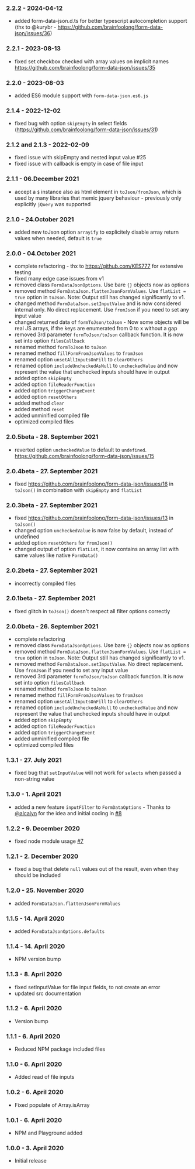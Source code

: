 ### 2.2.2 - 2024-04-12

* added form-data-json.d.ts for better typescript autocompletion support (thx to @kurybr - https://github.com/brainfoolong/form-data-json/issues/36)

### 2.2.1 - 2023-08-13

* fixed set checkbox checked with array values on implicit names https://github.com/brainfoolong/form-data-json/issues/35

### 2.2.0 - 2023-08-03

* added ES6 module support with `form-data-json.es6.js`

### 2.1.4 - 2022-12-02

* fixed bug with option `skipEmpty` in select fields (https://github.com/brainfoolong/form-data-json/issues/31)

### 2.1.2 and 2.1.3 - 2022-02-09

* fixed issue with skipEmpty and nested input value #25
* fixed issue with callback is empty in case of file input

### 2.1.1 - 06.December 2021

* accept a `$` instance also as html element in `toJson/fromJson`, which is used by many libraries that memic jquery
  behaviour - previously only explicitly `jQuery` was supported

### 2.1.0 - 24.October 2021

* added new toJson option `arrayify` to explicitely disable array return values when needed, default is `true`

### 2.0.0 - 04.October 2021

* complete refactoring - thx to https://github.com/KES777 for extensive testing
* fixed many edge case issues from v1
* removed class `FormDataJsonOptions`. Use bare `{}` objects now as options
* removed method `FormDataJson.flattenJsonFormValues`. Use `flatList = true` option in `toJson`. Note: Output still has
  changed significantly to v1.
* changed method `FormDataJson.setInputValue` and is now considered internal only. No direct replacement. Use `fromJson`
  if you need to set any input value
* changed returned data of `formToJson/toJson` - Now some objects will be real JS arrays, if the keys are enumerated
  from 0 to x without a gap
* removed 3rd parameter `formToJson/toJson` callback function. It is now set into option `filesCallback`
* renamed method `formToJson` to `toJson`
* renamed method `fillFormFromJsonValues` to `fromJson`
* renamed option `unsetAllInputsOnFill` to `clearOthers`
* renamed option `includeUncheckedAsNull` to `uncheckedValue` and now represent the value that unchecked inputs should
  have in output
* added option `skipEmpty`
* added option `fileReaderFunction`
* added option `triggerChangeEvent`
* added option `resetOthers`
* added method `clear`
* added method `reset`
* added unminified compiled file
* optimized compiled files

### 2.0.5beta - 28. September 2021

* reverted option `uncheckedValue` to default to `undefined`. https://github.com/brainfoolong/form-data-json/issues/15

### 2.0.4beta - 27. September 2021

* fixed https://github.com/brainfoolong/form-data-json/issues/16 in `toJson()` in combination with `skipEmpty`
  and `flatList`

### 2.0.3beta - 27. September 2021

* fixed https://github.com/brainfoolong/form-data-json/issues/13 in `toJson()`
* changed option `uncheckedValue` is now false by default, instead of undefined
* added option `resetOthers` for `fromJson()`
* changed output of option `flatList`, it now contains an array list with same values like native `FormData()`

### 2.0.2beta - 27. September 2021

* incorrectly compiled files

### 2.0.1beta - 27. September 2021

* fixed glitch in `toJson()` doesn't respect all filter options correctly

### 2.0.0beta - 26. September 2021

* complete refactoring
* removed class `FormDataJsonOptions`. Use bare `{}` objects now as options
* removed method `FormDataJson.flattenJsonFormValues`. Use `flatList = true` option in `toJson`. Note: Output still has
  changed significantly to v1.
* removed method `FormDataJson.setInputValue`. No direct replacement. Use `fromJson` if you need to set any input value
* removed 3rd parameter `formToJson/toJson` callback function. It is now set into option `filesCallback`
* renamed method `formToJson` to `toJson`
* renamed method `fillFormFromJsonValues` to `fromJson`
* renamed option `unsetAllInputsOnFill` to `clearOthers`
* renamed option `includeUncheckedAsNull` to `uncheckedValue` and now represent the value that unchecked inputs should
  have in output
* added option `skipEmpty`
* added option `fileReaderFunction`
* added option `triggerChangeEvent`
* added unminified compiled file
* optimized compiled files

### 1.3.1 - 27. July 2021

* fixed bug that `setInputValue` will not work for `selects` when passed a non-string value

### 1.3.0 - 1. April 2021

* added a new feature `inputFilter` to `FormDataOptions` - Thanks to [@alcalyn](https://github.com/alcalyn) for the idea
  and initial coding in [#8](https://github.com/brainfoolong/form-data-json/issues/8)

### 1.2.2 - 9. December 2020

* fixed node module usage [#7](https://github.com/brainfoolong/form-data-json/issues/7)

### 1.2.1 - 2. December 2020

* fixed a bug that delete `null` values out of the result, even when they should be included

### 1.2.0 - 25. November 2020

* added `FormDataJson.flattenJsonFormValues`

### 1.1.5 - 14. April 2020

* added `FormDataJsonOptions.defaults`

### 1.1.4 - 14. April 2020

* NPM version bump

### 1.1.3 - 8. April 2020

* fixed setInputValue for file input fields, to not create an error
* updated src documentation

### 1.1.2 - 6. April 2020

* Version bump

### 1.1.1 - 6. April 2020

* Reduced NPM package included files

### 1.1.0 - 6. April 2020

* Added read of file inputs

### 1.0.2 - 6. April 2020

* Fixed populate of Array.isArray

### 1.0.1 - 6. April 2020

* NPM and Playground added

### 1.0.0 - 3. April 2020

* Initial release
